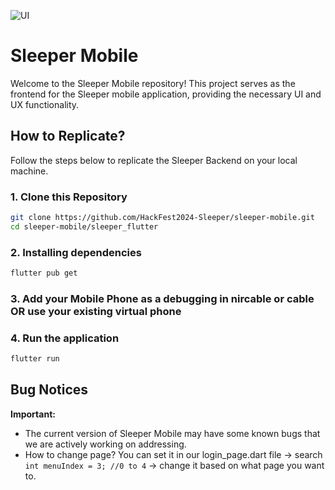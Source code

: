 ![UI](https://github.com/HackFest2024-Sleeper/sleeper-mobile/assets/126906980/dadd1051-988b-4b8c-9af7-4907e40f79a9)

# Sleeper Mobile

Welcome to the Sleeper Mobile repository! This project serves as the frontend for the Sleeper mobile application, providing the necessary UI and UX functionality.

## How to Replicate?

Follow the steps below to replicate the Sleeper Backend on your local machine.

### 1. Clone this Repository

```bash
git clone https://github.com/HackFest2024-Sleeper/sleeper-mobile.git
cd sleeper-mobile/sleeper_flutter
```

### 2. Installing dependencies

```bash
flutter pub get
```

### 3. Add your Mobile Phone as a debugging in nircable or cable OR use your existing virtual phone

### 4. Run the application

```bash
flutter run
```

## Bug Notices

**Important:**

- The current version of Sleeper Mobile may have some known bugs that we are actively working on addressing.
- How to change page? You can set it in our login_page.dart file -> search ```int menuIndex = 3; //0 to 4``` -> change it based on what page you want to.
